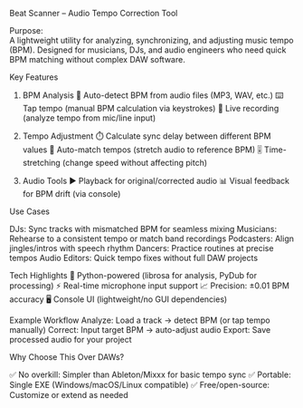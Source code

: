 Beat Scanner – Audio Tempo Correction Tool

Purpose:    
A lightweight utility for analyzing, synchronizing, and adjusting music tempo (BPM). Designed for musicians, DJs, and audio engineers who need quick BPM matching without complex DAW software.  

Key Features

1. BPM Analysis
🎵 Auto-detect BPM from audio files (MP3, WAV, etc.)
⌨️ Tap tempo (manual BPM calculation via keystrokes)
🎤 Live recording (analyze tempo from mic/line input)

2. Tempo Adjustment
⏱️ Calculate sync delay between different BPM values
🔄 Auto-match tempos (stretch audio to reference BPM)
🎚️ Time-stretching (change speed without affecting pitch)

3. Audio Tools
▶️ Playback for original/corrected audio
📊 Visual feedback for BPM drift (via console)

Use Cases

DJs: Sync tracks with mismatched BPM for seamless mixing
Musicians: Rehearse to a consistent tempo or match band recordings
Podcasters: Align jingles/intros with speech rhythm
Dancers: Practice routines at precise tempos
Audio Editors: Quick tempo fixes without full DAW projects

Tech Highlights
🐍 Python-powered (librosa for analysis, PyDub for processing)
⚡ Real-time microphone input support
📈 Precision: ±0.01 BPM accuracy
🖥️ Console UI (lightweight/no GUI dependencies)

Example Workflow
Analyze: Load a track → detect BPM (or tap tempo manually)
Correct: Input target BPM → auto-adjust audio
Export: Save processed audio for your project

Why Choose This Over DAWs?

✅ No overkill: Simpler than Ableton/Mixxx for basic tempo sync
✅ Portable: Single EXE (Windows/macOS/Linux compatible)
✅ Free/open-source: Customize or extend as needed
